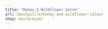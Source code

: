 ```yaml
---
title: "Honey & Wildflower Salon"
url: /beulaville/honey-and-wildflower-salon/
shop: hairdresser
---
```

